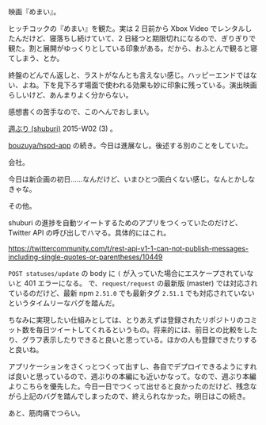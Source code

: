 映画『めまい』。

ヒッチコックの『めまい』を観た。実は 2 日前から Xbox Video でレンタルしたんだけど、寝落ちし続けていて、2 日経つと期限切れになるので、ぎりぎりで観た。割と展開がゆっくりとしている印象がある。だから、おふとんで観ると寝てしまう、とか。

終盤のどんでん返しと、ラストがなんとも言えない感じ。ハッピーエンドではない、よね。下を見下ろす場面で使われる効果も妙に印象に残っている。演出映画らしいけど、あんまりよく分からない。

感想書くの苦手なので、このへんでおしまい。

[週ぶり (shuburi)][shuburi] 2015-W02 (3) 。

[bouzuya/hspd-app][] の続き。今日は進展なし。後述する別のことをしていた。

会社。

今日は新企画の初日……なんだけど、いまひとつ面白くない感じ。なんとかしなきゃな。

その他。

shuburi の進捗を自動ツイートするためのアプリをつくっていたのだけど、Twitter API の呼び出しでハマる。具体的にはこれ。

https://twittercommunity.com/t/rest-api-v1-1-can-not-publish-messages-including-single-quotes-or-parentheses/10449

`POST statuses/update` の body に `(` が入っていた場合にエスケープされていないと 401 エラーになる。 で、`request/request` の最新版 (master) では対応されているのだけど、最新 npm `2.51.0` でも最新タグ `2.51.1` でも対応されていないというタイムリーなバグを踏んだ。

ちなみに実現したい仕組みとしては、とりあえずは登録されたリポジトリのコミット数を毎日ツイートしてくれるというもの。将来的には、前日との比較をしたり、グラフ表示したりできると良いと思っている。ほかの人も登録できたりすると良いね。

アプリケーションをさくっとつくって出すし、各自でデプロイできるようにすれば良いと思っているので、週ぶりの本編にも近いかなって。なので、週ぶり本編よりこちらを優先した。今日一日でつくって出せると良かったのだけど、残念ながら上記のバグを踏んでしまったので、終えられなかった。明日はこの続き。

あと、筋肉痛でつらい。

[shuburi]: http://shuburi.org
[bouzuya/hspd-app]: https://github.com/bouzuya/hspd-app
